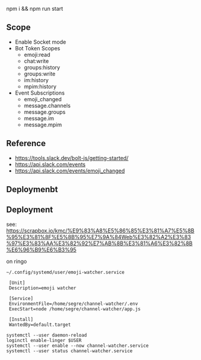npm i && npm run start

## Scope
- Enable Socket mode
- Bot Token Scopes
  - emoji:read
  - chat:write
  - groups:history
  - groups:write
  - im:history
  - mpim:history
- Event Subscriptions
  - emoji_changed
  - message.channels
  - message.groups
  - message.im
  - message.mpim

## Reference
- https://tools.slack.dev/bolt-js/getting-started/
- https://api.slack.com/events
- https://api.slack.com/events/emoji_changed

## Deploymenbt

## Deployment

see: <https://scrapbox.io/kmc/%E9%83%A8%E5%86%85%E3%81%A7%E5%8B%95%E3%81%8F%E5%8B%95%E7%9A%84Web%E3%82%A2%E3%83%97%E3%83%AA%E3%82%92%E7%AB%8B%E3%81%A6%E3%82%8B%E6%96%B9%E6%B3%95>

on ringo

`~/.config/systemd/user/emoji-watcher.service`

```
 [Unit]
 Description=emoji watcher

 [Service]
 EnvironmentFile=/home/segre/channel-watcher/.env
 ExecStart=node /home/segre/channel-watcher/app.js

 [Install]
 WantedBy=default.target
```

```
systemctl --user daemon-reload
loginctl enable-linger $USER
systemctl --user enable --now channel-watcher.service
systemctl --user status channel-watcher.service
```
